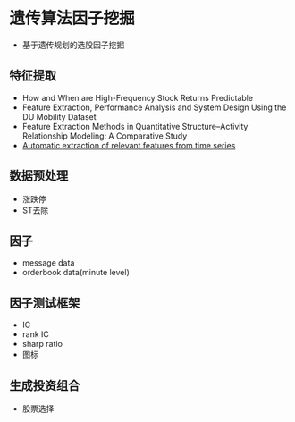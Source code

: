 # 遗传算法因子挖掘
* 基于遗传规划的选股因子挖掘
## 特征提取
* How and When are High-Frequency Stock Returns Predictable
* Feature Extraction, Performance Analysis and System Design Using the DU Mobility Dataset
* Feature Extraction Methods in Quantitative Structure–Activity Relationship Modeling: A Comparative Study
* [Automatic extraction of relevant features from time series](https://github.com/blue-yonder/tsfresh)
## 数据预处理
* 涨跌停
* ST去除
## 因子
* message data
* orderbook data(minute level)
## 因子测试框架
* IC
* rank IC
* sharp ratio
* 图标
## 生成投资组合
* 股票选择
